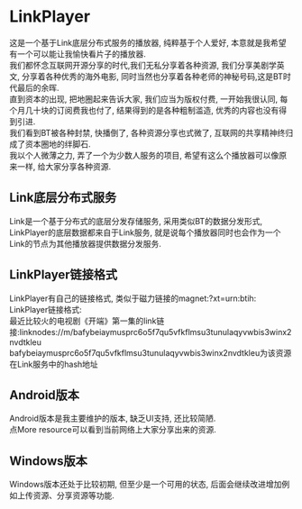 # LinkPlayer
这是一个基于Link底层分布式服务的播放器, 纯粹基于个人爱好, 本意就是我希望有一个可以能让我愉快看片子的播放器.  
我们都怀念互联网开源分享的时代,我们无私分享着各种资源, 我们分享美剧学英文, 分享着各种优秀的海外电影, 同时当然也分享着各种老师的神秘号码,这是BT时代最后的余晖.  
直到资本的出现, 把地圈起来告诉大家, 我们应当为版权付费, 一开始我很认同, 每个月几十块的订阅费我也付了, 结果得到的是各种粗制滥造, 优秀的内容也没有得到引进.  
我们看到BT被各种封禁, 快播倒了, 各种资源分享也式微了, 互联网的共享精神终归成了资本圈地的绊脚石.  
我以个人微薄之力, 弄了一个为少数人服务的项目, 希望有这么个播放器可以像原来一样, 给大家分享各种资源.

## Link底层分布式服务
Link是一个基于分布式的底层分发存储服务, 采用类似BT的数据分发形式, LinkPlayer的底层数据都来自于Link服务, 就是说每个播放器同时也会作为一个Link的节点为其他播放器提供数据分发服务.  

## LinkPlayer链接格式
LinkPlayer有自己的链接格式, 类似于磁力链接的magnet:?xt=urn:btih:  
LinkPlayer链接格式:  
最近比较火的电视剧《开端》第一集的link链接:linknodes://m/bafybeiaymusprc6o5f7qu5vfkflmsu3tunulaqyvwbis3winx2nvdtkleu  
bafybeiaymusprc6o5f7qu5vfkflmsu3tunulaqyvwbis3winx2nvdtkleu为该资源在Link服务中的hash地址

## Android版本
Android版本是我主要维护的版本, 缺乏UI支持, 还比较简陋.  
点More resource可以看到当前网络上大家分享出来的资源.

## Windows版本
Windows版本还处于比较初期, 但至少是一个可用的状态, 后面会继续改进增加例如上传资源、分享资源等功能.
